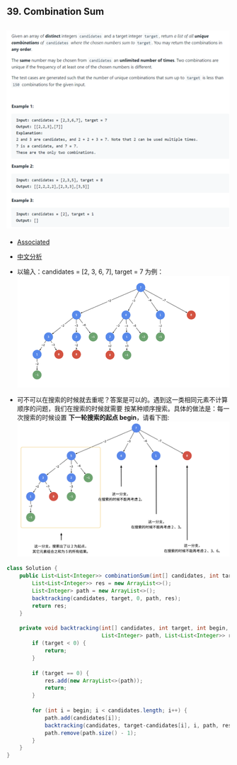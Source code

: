 ## 39. Combination Sum
![](img/2022-10-01-11-29-48.png)
---

- [Associated](https://novemberfall.github.io/LeetCode-NoteBook/#/m10/cents)
- [中文分析](https://leetcode.cn/problems/combination-sum/solution/hui-su-suan-fa-jian-zhi-python-dai-ma-java-dai-m-2/)
- 以输入：candidates = [2, 3, 6, 7], target = 7 为例：
![](img/2022-10-01-11-26-12.png)

- 可不可以在搜索的时候就去重呢？答案是可以的。遇到这一类相同元素不计算顺序的问题，我们在搜索的时候就需要 按某种顺序搜索。具体的做法是：每一次搜索的时候设置 **下一轮搜索的起点 begin**，请看下图:
![](img/2022-10-01-12-57-26.png)




```java
class Solution {
    public List<List<Integer>> combinationSum(int[] candidates, int target) {
        List<List<Integer>> res = new ArrayList<>();
        List<Integer> path = new ArrayList<>();
        backtracking(candidates, target, 0, path, res);
        return res;
    }
    
    private void backtracking(int[] candidates, int target, int begin, 
                              List<Integer> path, List<List<Integer>> res) {
        if (target < 0) {
            return;
        }
        
        if (target == 0) {
            res.add(new ArrayList<>(path));
            return;
        }
        
        for (int i = begin; i < candidates.length; i++) {
            path.add(candidates[i]);
            backtracking(candidates, target-candidates[i], i, path, res);
            path.remove(path.size() - 1);
        }
    }
}
```
